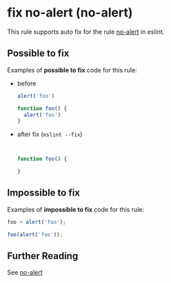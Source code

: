 # fix no-alert (no-alert)

This rule supports auto fix for the rule [no-alert](https://eslint.org/docs/rules/no-alert) in eslint.

## Possible to fix

Examples of **possible to fix** code for this rule:

* before
  ```js
  alert('foo')

  function foo() {
    alert('foo')
  }
  ```

* after fix (`eslint --fix`)

  ```js


  function foo() {
  
  }
  ```

## Impossible to fix

Examples of **impossible to fix** code for this rule:

```js
foo + alert('foo');

foo(alert('foo'));
```

## Further Reading

See [no-alert](https://eslint.org/docs/rules/no-alert)
